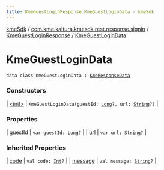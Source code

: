 ```yaml
---
title: KmeGuestLoginResponse.KmeGuestLoginData - kmeSdk
---
```


[kmeSdk](../../../index.html) / [com.kme.kaltura.kmesdk.rest.response.signin](../../index.html) / [KmeGuestLoginResponse](../index.html) / [KmeGuestLoginData](./index.html)

# KmeGuestLoginData

`data class KmeGuestLoginData : `[`KmeResponseData`](../../../com.kme.kaltura.kmesdk.rest.response/-kme-response-data/index.html)

### Constructors

| [&lt;init&gt;](-init-.html) | `KmeGuestLoginData(guestId: `[`Long`](https://kotlinlang.org/api/latest/jvm/stdlib/kotlin/-long/index.html)`?, url: `[`String`](https://kotlinlang.org/api/latest/jvm/stdlib/kotlin/-string/index.html)`?)` |

### Properties

| [guestId](guest-id.html) | `var guestId: `[`Long`](https://kotlinlang.org/api/latest/jvm/stdlib/kotlin/-long/index.html)`?` |
| [url](url.html) | `var url: `[`String`](https://kotlinlang.org/api/latest/jvm/stdlib/kotlin/-string/index.html)`?` |

### Inherited Properties

| [code](../../../com.kme.kaltura.kmesdk.rest.response/-kme-response-data/code.html) | `val code: `[`Int`](https://kotlinlang.org/api/latest/jvm/stdlib/kotlin/-int/index.html)`?` |
| [message](../../../com.kme.kaltura.kmesdk.rest.response/-kme-response-data/message.html) | `val message: `[`String`](https://kotlinlang.org/api/latest/jvm/stdlib/kotlin/-string/index.html)`?` |

